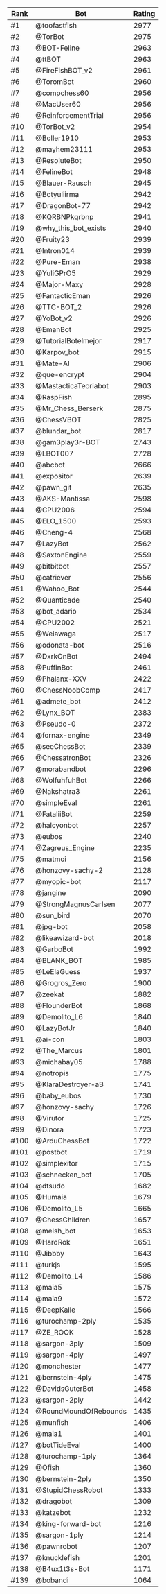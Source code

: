 Rank|Bot|Rating
---|---|---
#1|@toofastfish|2977
#2|@TorBot|2975
#3|@BOT-Feline|2963
#4|@ttBOT|2963
#5|@FireFishBOT_v2|2961
#6|@ToromBot|2960
#7|@compchess60|2956
#8|@MacUser60|2956
#9|@ReinforcementTrial|2956
#10|@TorBot_v2|2954
#11|@Boller1910|2953
#12|@mayhem23111|2953
#13|@ResoluteBot|2950
#14|@FelineBot|2948
#15|@Blauer-Rausch|2945
#16|@Botyuliirma|2942
#17|@DragonBot-77|2942
#18|@KQRBNPkqrbnp|2941
#19|@why_this_bot_exists|2940
#20|@Fruity23|2939
#21|@Intron014|2939
#22|@Pure-Eman|2938
#23|@YuliGPrO5|2929
#24|@Major-Maxy|2928
#25|@FantacticEman|2926
#26|@TTC-BOT_2|2926
#27|@YoBot_v2|2926
#28|@EmanBot|2925
#29|@TutorialBotelmejor|2917
#30|@Karpov_bot|2915
#31|@Mate-AI|2906
#32|@que-encrypt|2904
#33|@MastacticaTeoriabot|2903
#34|@RaspFish|2895
#35|@Mr_Chess_Berserk|2875
#36|@ChessVBOT|2825
#37|@blundar_bot|2817
#38|@gam3play3r-BOT|2743
#39|@LBOT007|2728
#40|@abcbot|2666
#41|@expositor|2639
#42|@pawn_git|2635
#43|@AKS-Mantissa|2598
#44|@CPU2006|2594
#45|@ELO_1500|2593
#46|@Cheng-4|2568
#47|@LazyBot|2562
#48|@SaxtonEngine|2559
#49|@bitbitbot|2557
#50|@catriever|2556
#51|@Wahoo_Bot|2544
#52|@Quanticade|2540
#53|@bot_adario|2534
#54|@CPU2002|2521
#55|@Weiawaga|2517
#56|@odonata-bot|2516
#57|@DxrkOnBot|2494
#58|@PuffinBot|2461
#59|@Phalanx-XXV|2422
#60|@ChessNoobComp|2417
#61|@admete_bot|2412
#62|@Lynx_BOT|2383
#63|@Pseudo-0|2372
#64|@fornax-engine|2349
#65|@seeChessBot|2339
#66|@ChessatronBot|2326
#67|@morabandbot|2296
#68|@WolfuhfuhBot|2266
#69|@Nakshatra3|2261
#70|@simpleEval|2261
#71|@FataliiBot|2259
#72|@halcyonbot|2257
#73|@eubos|2240
#74|@Zagreus_Engine|2235
#75|@matmoi|2156
#76|@honzovy-sachy-2|2128
#77|@myopic-bot|2117
#78|@jangine|2090
#79|@StrongMagnusCarlsen|2077
#80|@sun_bird|2070
#81|@jpg-bot|2058
#82|@likeawizard-bot|2018
#83|@GarboBot|1992
#84|@BLANK_BOT|1985
#85|@LeElaGuess|1937
#86|@Grogros_Zero|1900
#87|@zeekat|1882
#88|@FlounderBot|1868
#89|@Demolito_L6|1840
#90|@LazyBotJr|1840
#91|@ai-con|1803
#92|@The_Marcus|1801
#93|@michabay05|1788
#94|@notropis|1775
#95|@KlaraDestroyer-aB|1741
#96|@baby_eubos|1730
#97|@honzovy-sachy|1726
#98|@Virutor|1725
#99|@Dinora|1723
#100|@ArduChessBot|1722
#101|@postbot|1719
#102|@simplexitor|1715
#103|@schnecken_bot|1705
#104|@dtsudo|1682
#105|@Humaia|1679
#106|@Demolito_L5|1665
#107|@ChessChildren|1657
#108|@melsh_bot|1653
#109|@HardRok|1651
#110|@Jibbby|1643
#111|@turkjs|1595
#112|@Demolito_L4|1586
#113|@maia5|1575
#114|@maia9|1572
#115|@DeepKalle|1566
#116|@turochamp-2ply|1535
#117|@ZE_ROOK|1528
#118|@sargon-3ply|1509
#119|@sargon-4ply|1497
#120|@monchester|1477
#121|@bernstein-4ply|1475
#122|@DavidsGuterBot|1458
#123|@sargon-2ply|1442
#124|@RoundMoundOfRebounds|1435
#125|@munfish|1406
#126|@maia1|1401
#127|@botTideEval|1400
#128|@turochamp-1ply|1364
#129|@Ofish|1360
#130|@bernstein-2ply|1350
#131|@StupidChessRobot|1333
#132|@dragobot|1309
#133|@katzebot|1232
#134|@king-forward-bot|1216
#135|@sargon-1ply|1214
#136|@pawnrobot|1207
#137|@knucklefish|1201
#138|@B4ux1t3s-Bot|1171
#139|@bobandi|1064
